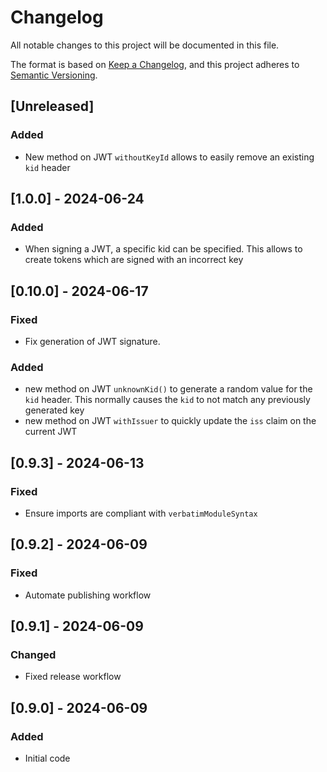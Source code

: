 # Changelog

All notable changes to this project will be documented in this file.

The format is based on [Keep a Changelog](https://keepachangelog.com/en/1.0.0/),
and this project adheres to [Semantic Versioning](https://semver.org/spec/v2.0.0.html).

## [Unreleased]

### Added

- New method on JWT `withoutKeyId` allows to easily remove an existing `kid` header

## [1.0.0] - 2024-06-24

### Added

- When signing a JWT, a specific kid can be specified. This allows to create
  tokens which are signed with an incorrect key

## [0.10.0] - 2024-06-17

### Fixed

- Fix generation of JWT signature.

### Added

- new method on JWT `unknownKid()` to generate a random value for the `kid`
  header. This normally causes the `kid` to not match any previously generated
  key
- new method on JWT `withIssuer` to quickly update the `iss` claim on the current
  JWT

## [0.9.3] - 2024-06-13

### Fixed

- Ensure imports are compliant with `verbatimModuleSyntax`

## [0.9.2] - 2024-06-09

### Fixed

- Automate publishing workflow

## [0.9.1] - 2024-06-09

### Changed

- Fixed release workflow

## [0.9.0] - 2024-06-09

### Added

- Initial code
